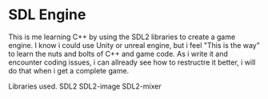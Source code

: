 # SDL Engine

This is me learning C++ by using the SDL2 libraries to create a game engine.
I know i could use Unity or unreal engine, but i feel "This is the way" to learn the nuts and bolts
of C++ and game code.
As i write it and encounter coding issues, i can allready see how to restructre it better, i will do that when i get a 
complete game.

Libraries used.
SDL2
SDL2-image
SDL2-mixer

